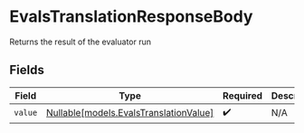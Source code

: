 # EvalsTranslationResponseBody

Returns the result of the evaluator run


## Fields

| Field                                                                        | Type                                                                         | Required                                                                     | Description                                                                  |
| ---------------------------------------------------------------------------- | ---------------------------------------------------------------------------- | ---------------------------------------------------------------------------- | ---------------------------------------------------------------------------- |
| `value`                                                                      | [Nullable[models.EvalsTranslationValue]](../models/evalstranslationvalue.md) | :heavy_check_mark:                                                           | N/A                                                                          |
